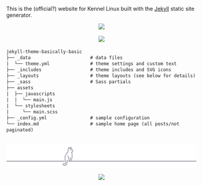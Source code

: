 This is the (official?) website for Kennel Linux built with the [Jekyll](https://jekyllrb.com/) static site generator.

<p align="center">
  <img src="https://github.com/user-attachments/assets/65968cf8-808f-4f4d-8e55-0953ae5c72c2" />
</p>

<p align="center">
  <img src="https://github.com/user-attachments/assets/f0d73734-c55c-4e9f-a2c3-65a5dbb4385f" />
</p>


```terminal
jekyll-theme-basically-basic
├── _data                      # data files
|  └── theme.yml               # theme settings and custom text
├── _includes                  # theme includes and SVG icons
├── _layouts                   # theme layouts (see below for details)
├── _sass                      # Sass partials
├── assets
|  ├── javascripts
|  |  └── main.js
|  └── stylesheets
|     └── main.scss
├── _config.yml                # sample configuration
└── index.md                   # sample home page (all posts/not paginated)
 
```

<p align="center">	
  <img src="https://github.com/sofijacom/sofijacom/blob/49e18fe1d7c2223884efd95af9370dcb84697427/icons_line/gray0_ctp_on_line.svg?sanitize=true" />
</p>

<p align="center">
	<a href="https://github.com/sofijacom/sofijacom.github.io/blob/master/LICENSE"><img src="https://img.shields.io/static/v1.svg?style=for-the-badge&label=License&message=MIT&logoColor=d9e0ee&colorA=363a4f&colorB=b7bdf8"/></a>
</p>

